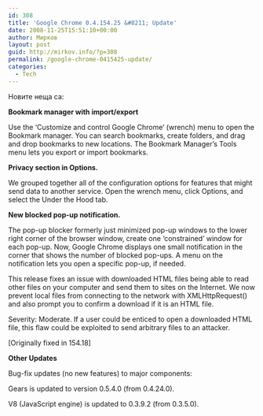 ```yaml
---
id: 308
title: 'Google Chrome 0.4.154.25 &#8211; Update'
date: 2008-11-25T15:51:10+00:00
author: Мирков
layout: post
guid: http://mirkov.info/?p=308
permalink: /google-chrome-0415425-update/
categories:
  - Tech
---
```

Новите неща са:

**Bookmark manager with import/export**

**<span style="font-weight: normal; ">Use the &#8216;Customize and control Google Chrome&#8217; (wrench) menu to open the Bookmark manager. You can search bookmarks, create folders, and drag and drop bookmarks to new locations. The Bookmark Manager&#8217;s Tools menu lets you export or import bookmarks.</span>**

**<span style="font-weight: normal; "><strong>Privacy section in Options.</strong></span>**

**<span style="font-weight: normal; "><strong><span style="font-weight: normal; ">We grouped together all of the configuration options for features that might send data to another service. Open the wrench menu, click Options, and select the Under the Hood tab.</span></strong></span>**

**<span style="font-weight: normal; "><strong><span style="font-weight: normal; "><strong>New blocked pop-up notification.</strong></span></strong></span>**

**<span style="font-weight: normal; "><strong><span style="font-weight: normal; "><strong><span style="font-weight: normal; ">The pop-up blocker formerly just minimized pop-up windows to the lower right corner of the browser window, create one &#8216;constrained&#8217; window for each pop-up. Now, Google Chrome displays one small notification in the corner that shows the number of blocked pop-ups. A menu on the notification lets you open a specific pop-up, if needed.</span></strong></span></strong></span>**

**<span style="font-weight: normal; "><strong><span style="font-weight: normal; "><strong><span style="font-weight: normal; ">This release fixes an issue with downloaded HTML files being able to read other files on your computer and send them to sites on the Internet. We now prevent local files from connecting to the network with XMLHttpRequest() and also prompt you to confirm a download if it is an HTML file.</span></strong></span></strong></span>**

**<span style="font-weight: normal; "><strong><span style="font-weight: normal; "><strong><span style="font-weight: normal; "><span>Severity: Moderate</span>. If a user could be enticed to open a downloaded HTML file, this flaw could be exploited to send arbitrary files to an attacker.</span></strong></span></strong></span>**

**<span style="font-weight: normal; "><strong><span style="font-weight: normal; "><strong><span style="font-weight: normal; ">[Originally fixed in 154.18]</span></strong></span></strong></span>**

**<span style="font-weight: normal; "><strong><span style="font-weight: normal; "><strong><span style="font-weight: normal; "><strong>Other Updates</strong></span></strong></span></strong></span>**

**<span style="font-weight: normal; "><strong><span style="font-weight: normal; "><strong><span style="font-weight: normal; "><strong><span style="font-weight: normal;">Bug-fix updates (no new features) to major components:</span></strong></span></strong></span></strong></span>**

**<span style="font-weight: normal; "><strong><span style="font-weight: normal; "><strong><span style="font-weight: normal; "><strong><span style="font-weight: normal;">Gears is updated to version 0.5.4.0 (from 0.4.24.0).</span></strong></span></strong></span></strong></span>**

**<span style="font-weight: normal; "><strong><span style="font-weight: normal; "><strong><span style="font-weight: normal; "><strong><span style="font-weight: normal;">V8 (JavaScript engine) is updated to 0.3.9.2 (from 0.3.5.0).</span></strong></span></strong></span></strong></span>**